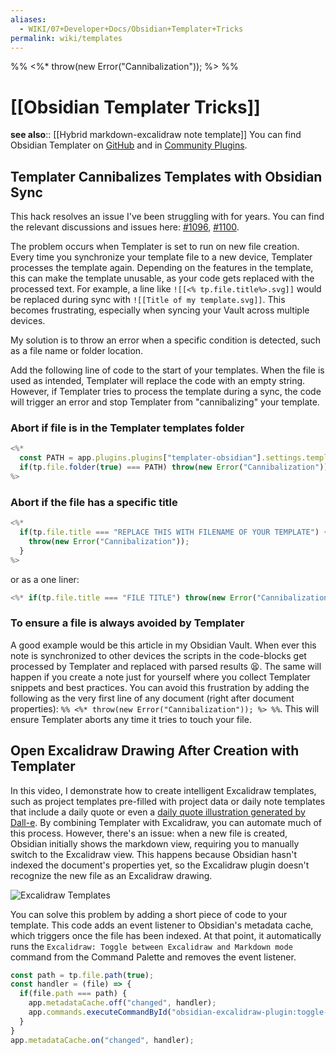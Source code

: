 ```yaml
---
aliases:
  - WIKI/07+Developer+Docs/Obsidian+Templater+Tricks
permalink: wiki/templates
---
```

%% <%* throw(new Error("Cannibalization")); %> %%
# [[Obsidian Templater Tricks]]
**see also**:: [[Hybrid markdown-excalidraw note template]]
You can find Obsidian Templater on [GitHub](https://github.com/SilentVoid13/Templater) and in [Community Plugins](obsidian://show-plugin?id=templater-obsidian).

## Templater Cannibalizes Templates with Obsidian Sync

This hack resolves an issue I've been struggling with for years. You can find the relevant discussions and issues here: [#1096](https://github.com/SilentVoid13/Templater/discussions/1096), [#1100](https://github.com/SilentVoid13/Templater/issues/1100).

The problem occurs when Templater is set to run on new file creation. Every time you synchronize your template file to a new device, Templater processes the template again. Depending on the features in the template, this can make the template unusable, as your code gets replaced with the processed text. For example, a line like `![[<% tp.file.title%>.svg]]` would be replaced during sync with `![[Title of my template.svg]]`. This becomes frustrating, especially when syncing your Vault across multiple devices.

My solution is to throw an error when a specific condition is detected, such as a file name or folder location. 

Add the following line of code to the start of your templates. When the file is used as intended, Templater will replace the code with an empty string. However, if Templater tries to process the template during a sync, the code will trigger an error and stop Templater from "cannibalizing" your template.

### Abort if file is in the Templater templates folder
```js
<%*
  const PATH = app.plugins.plugins["templater-obsidian"].settings.templates_folder;
  if(tp.file.folder(true) === PATH) throw(new Error("Cannibalization"));
%>
```

### Abort if the file has a specific title
```js
<%*
  if(tp.file.title === "REPLACE THIS WITH FILENAME OF YOUR TEMPLATE") {
    throw(new Error("Cannibalization"));
  }
%>
```
or as a one liner:
```js
<%* if(tp.file.title === "FILE TITLE") throw(new Error("Cannibalization"));%>
```

### To ensure a file is always avoided by Templater
A good example would be this article in my Obsidian Vault. When ever this note is synchronized to other devices the scripts in the code-blocks get processed by Templater and replaced with parsed results 😫. The same will happen if you create a note just for yourself where you collect Templater snippets and best practices. You can avoid this frustration by adding the following as the very first line of any document (right after document properties): `%% <%* throw(new Error("Cannibalization")); %> %%`. This will ensure Templater aborts any time it tries to touch your file.

## Open Excalidraw Drawing After Creation with Templater

In this video, I demonstrate how to create intelligent Excalidraw templates, such as project templates pre-filled with project data or daily note templates that include a daily quote or even a [daily quote illustration generated by Dall-e](https://youtu.be/Tr1rzThssL8). By combining Templater with Excalidraw, you can automate much of this process. However, there's an issue: when a new file is created, Obsidian initially shows the markdown view, requiring you to manually switch to the Excalidraw view. This happens because Obsidian hasn't indexed the document's properties yet, so the Excalidraw plugin doesn't recognize the new file as an Excalidraw drawing.

![Excalidraw Templates](https://youtu.be/jgUpYznHP9A)

You can solve this problem by adding a short piece of code to your template. This code adds an event listener to Obsidian's metadata cache, which triggers once the file has been indexed. At that point, it automatically runs the `Excalidraw: Toggle between Excalidraw and Markdown mode` command from the Command Palette and removes the event listener.

```js
const path = tp.file.path(true);
const handler = (file) => {
  if(file.path === path) {
    app.metadataCache.off("changed", handler);
    app.commands.executeCommandById("obsidian-excalidraw-plugin:toggle-excalidraw-view")
  }
}
app.metadataCache.on("changed", handler);
```

